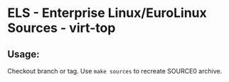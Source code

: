 # ELS - Enterprise Linux/EuroLinux Sources - virt-top
 
## Usage:
  Checkout branch or tag. Use `make sources` to recreate  SOURCE0 archive.
